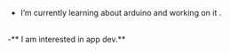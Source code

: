 
-  I’m currently learning about arduino and working on it .
<br>
-** I am interested in app dev.**

